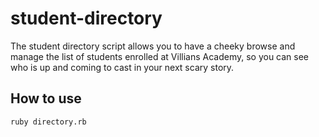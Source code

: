 # student-directory

The student directory script allows you to have a cheeky browse and manage the list of students enrolled at Villians Academy, so you can see who is up and coming to cast in your next scary story. 

## How to use

```shell
ruby directory.rb
```